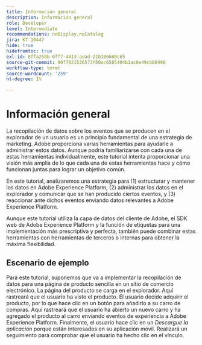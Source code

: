```yaml
---
title: Información general
description: Información general
role: Developer
level: Intermediate
recommendations: noDisplay,noCatalog
jira: KT-10447
hide: true
hidefromtoc: true
exl-id: 8ffa258b-6ff7-4413-aead-21b106668c65
source-git-commit: 90f7621536573f60ac6585404b1ac0e49cb08496
workflow-type: tm+mt
source-wordcount: '259'
ht-degree: 1%

---
```


# Información general

La recopilación de datos sobre los eventos que se producen en el explorador de un usuario es un principio fundamental de una estrategia de marketing. Adobe proporciona varias herramientas para ayudarle a administrar estos datos. Aunque podría familiarizarse con cada una de estas herramientas individualmente, este tutorial intenta proporcionar una visión más amplia de lo que cada una de estas herramientas hace y cómo funcionan juntas para lograr un objetivo común.

En este tutorial, analizaremos una estrategia para (1) estructurar y mantener los datos en Adobe Experience Platform, (2) administrar los datos en el explorador y comunicar que se han producido ciertos eventos, y (3) reaccionar ante dichos eventos enviando datos relevantes a Adobe Experience Platform.

Aunque este tutorial utiliza la capa de datos del cliente de Adobe, el SDK web de Adobe Experience Platform y la función de etiquetas para una implementación más prescriptiva y perfecta, también puede combinar estas herramientas con herramientas de terceros o internas para obtener la máxima flexibilidad.

## Escenario de ejemplo

Para este tutorial, suponemos que va a implementar la recopilación de datos para una página de producto sencilla en un sitio de comercio electrónico. La página del producto se carga en el explorador. Aquí rastreará que el usuario ha visto el producto. El usuario decide adquirir el producto, por lo que hace clic en un botón para añadirlo a su carro de compras. Aquí rastreará que el usuario ha abierto un nuevo carro y ha agregado el producto al carro enviando eventos de experiencia a Adobe Experience Platform. Finalmente, el usuario hace clic en un _Descargue la aplicación_ porque están interesados en su aplicación móvil. Realizará un seguimiento para comprobar que el usuario ha hecho clic en el vínculo.

